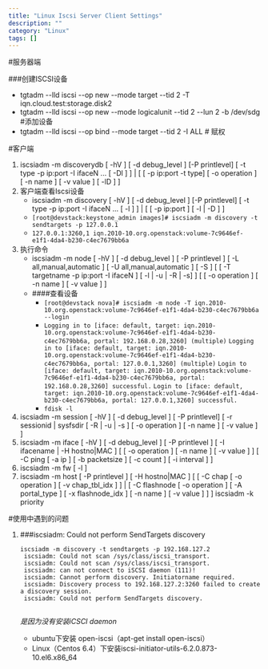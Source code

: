 ```yaml
---
title: "Linux Iscsi Server Client Settings"
description: ""
category: "Linux"
tags: []
---
```

#服务器端

###创建ISCSI设备
- tgtadm --lld iscsi --op new --mode target --tid 2 -T iqn.cloud.test:storage.disk2
- tgtadm --lld iscsi --op new --mode logicalunit --tid 2 --lun 2 -b /dev/sdg #添加设备
- tgtadm --lld iscsi --op bind --mode target --tid 2 -I ALL # 赋权

<!-- more -->
#客户端

1. iscsiadm -m discoverydb [ -hV ] [ -d debug_level ] [-P printlevel] [ -t type -p ip:port -I ifaceN ... [ -Dl ] ] | [ [ -p ip:port -t type] [ -o operation ] [ -n name ] [ -v value ] [ -lD ] ] 
2. 客户端查看Iscsi设备
	-  iscsiadm -m discovery [ -hV ] [ -d debug_level ] [-P printlevel] [ -t type -p ip:port -I ifaceN ... [ -l ] ] | [ [ -p ip:port ] [ -l | -D ] ]
	- `[root@devstack:keystone_admin images]# iscsiadm -m discovery -t sendtargets -p 127.0.0.1`
    - `127.0.0.1:3260,1 iqn.2010-10.org.openstack:volume-7c9646ef-e1f1-4da4-b230-c4ec7679bb6a`
3. 执行命令
	- iscsiadm -m node [ -hV ] [ -d debug_level ] [ -P printlevel ] [ -L all,manual,automatic ] [ -U all,manual,automatic ] [ -S ] [ [ -T targetname -p ip:port -I ifaceN ] [ -l | -u | -R | -s] ] [ [ -o  operation  ] [ -n name ] [ -v value ] ]
	- ####查看设备
		- `[root@devstack nova]# iscsiadm -m node -T iqn.2010-10.org.openstack:volume-7c9646ef-e1f1-4da4-b230-c4ec7679bb6a --login`
		- `Logging in to [iface: default, target: iqn.2010-10.org.openstack:volume-7c9646ef-e1f1-4da4-b230-c4ec7679bb6a, portal: 192.168.0.28,3260] (multiple)`
	    `Logging in to [iface: default, target: iqn.2010-10.org.openstack:volume-7c9646ef-e1f1-4da4-b230-c4ec7679bb6a, portal: 127.0.0.1,3260] (multiple)`
	  	`Login to [iface: default, target: iqn.2010-10.org.openstack:volume-7c9646ef-e1f1-4da4-b230-c4ec7679bb6a, portal: 192.168.0.28,3260] successful.`
	    `Login to [iface: default, target: iqn.2010-10.org.openstack:volume-7c9646ef-e1f1-4da4-b230-c4ec7679bb6a, portal: 127.0.0.1,3260] successful.`
		- `fdisk -l`
4. iscsiadm -m session [ -hV ] [ -d debug_level ] [ -P  printlevel] [ -r sessionid | sysfsdir [ -R | -u | -s ] [ -o operation ] [ -n name ] [ -v value ] ]
5. iscsiadm -m iface [ -hV ] [ -d debug_level ] [ -P printlevel ] [ -I ifacename | -H hostno|MAC ] [ [ -o  operation  ] [ -n name ] [ -v value ] ] [ -C ping [ -a ip ] [ -b packetsize ] [ -c count ] [ -i interval ] ]
6. iscsiadm -m fw [ -l ]
7. iscsiadm -m host [ -P printlevel ] [ -H hostno|MAC ] [ [ -C chap [ -o operation ] [ -v chap_tbl_idx ] ] | [ -C flashnode [ -o operation ] [ -A portal_type ] [ -x flashnode_idx ] [ -n name ] [ -v value ] ] ]
iscsiadm -k priority

#使用中遇到的问题

1. ###iscsiadm: Could not perform SendTargets discovery

	<pre><code>iscsiadm -m discovery -t sendtargets -p 192.168.127.2
    iscsiadm: Could not scan /sys/class/iscsi_transport.
    iscsiadm: Could not scan /sys/class/iscsi_transport.
    iscsiadm: can not connect to iSCSI daemon (111)!
    iscsiadm: Cannot perform discovery. Initiatorname required.
    iscsiadm: Discovery process to 192.168.127.2:3260 failed to create a discovery session.
    iscsiadm: Could not perform SendTargets discovery.
	</code></pre>
	*是因为没有安装iCSCI daemon*
	
	- ubuntu下安装 open-iscsi（apt-get install open-iscsi）
	- Linux（Centos 6.4）下安装iscsi-initiator-utils-6.2.0.873-10.el6.x86_64
